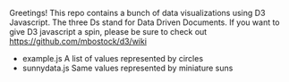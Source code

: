 Greetings! This repo contains a bunch of data visualizations using
D3 Javascript. The three Ds stand for Data Driven Documents.  If you 
want to give D3 javascript a spin, please be sure to check out
https://github.com/mbostock/d3/wiki

* example.js A list of values represented by circles
* sunnydata.js Same values represented by miniature suns

